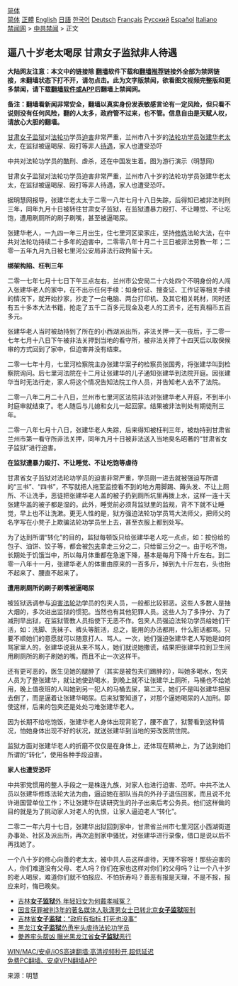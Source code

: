  <!-- 面包屑导航 --> <div class="breadcrumb"><!-- GTranslate: https://gtranslate.io/ -->  <div class="switcher notranslate">  <div class="selected">  <a href="#" onclick="return false;"> 简体</a>  </div>  <div class="option">  <a href="https://www.bannedbook.org" onclick="doGTranslate('zh-CN|zh-CN');jQuery('div.switcher div.selected a').html(jQuery(this).html());return false;" title="简体中文" class="nturl selected"> 简体</a>  <a href="https://www.bannedbook.org/zh-tw/" onclick="doGTranslate('zh-CN|zh-TW');jQuery('div.switcher div.selected a').html(jQuery(this).html());return false;" title="繁體中文" class="nturl"> 正體</a>  <a href="https://www.bannedbook.org/en/" onclick="doGTranslate('zh-CN|en');jQuery('div.switcher div.selected a').html(jQuery(this).html());return false;" title="English" class="nturl"> English</a>  <a href="https://www.bannedbook.org/ja/" onclick="doGTranslate('zh-CN|ja');jQuery('div.switcher div.selected a').html(jQuery(this).html());return false;" title="日本語" class="nturl"> 日語</a>  <a href="https://www.bannedbook.org/ko/" onclick="doGTranslate('zh-CN|ko');jQuery('div.switcher div.selected a').html(jQuery(this).html());return false;" title="한국어" class="nturl"> 한국어</a>  <a href="https://www.bannedbook.org/de/" onclick="doGTranslate('zh-CN|de');jQuery('div.switcher div.selected a').html(jQuery(this).html());return false;" title="Deutsch" class="nturl"> Deutsch</a>  <a href="https://www.bannedbook.org/fr/" onclick="doGTranslate('zh-CN|fr');jQuery('div.switcher div.selected a').html(jQuery(this).html());return false;" title="Français" class="nturl"> Français</a>  <a href="https://www.bannedbook.org/ru/" onclick="doGTranslate('zh-CN|ru');jQuery('div.switcher div.selected a').html(jQuery(this).html());return false;" title="Русский" class="nturl"> Русский</a>  <a href="https://www.bannedbook.org/es/" onclick="doGTranslate('zh-CN|es');jQuery('div.switcher div.selected a').html(jQuery(this).html());return false;" title="Español" class="nturl"> Español</a>  <a href="https://www.bannedbook.org/it/" onclick="doGTranslate('zh-CN|it');jQuery('div.switcher div.selected a').html(jQuery(this).html());return false;" title="Italiano" class="nturl"> Italiano</a>  </div>  </div>      <div class='breadcrumb-sub'><!-- Breadcrumb NavXT 6.3.0 --> <a href="https://www.bannedbook.org/" class="home">禁闻网</a> &gt; <a href="https://www.bannedbook.org/bnews/cbnews/" class="category">中共禁闻</a> &gt; 正文</div></div><h2>逼八十岁老太喝尿 甘肃女子监狱非人待遇</h2> <p class="notice"><b>大陆网友注意：本文中的链接除 <a href="https://github.com/bannedbook/fanqiang" >翻墙</a>软件下载和<a href="https://github.com/killgcd/justmysocks/blob/master/README.md">翻墙推荐</a>链接外全部为禁网链接，未翻墙状态下打不开，请勿点击。此为文字版禁闻，欲看图文视频完整版和更多禁闻，请下载<a href="https://github.com/bannedbook/fanqiang">翻墙软件或APP</a>后翻墙上禁闻网。</p><p>备注：翻墙看新闻非常安全，翻墙以真实身份发表敏感言论有一定风险，但只看不说则没有任何风险，翻的人太多，政府管不过来，也不管。信息自由是天赋人权，请放心大胆的翻墙。</b></p>  <div class="entry"> <p id="summary"><a href="https://www.bannedbook.org/bnews/tag/%E7%94%98%E8%82%83/" class="st_tag internal_tag" rel="tag" title="标签 甘肃 下的日志">甘肃</a><a href="https://www.bannedbook.org/bnews/tag/%E5%A5%B3%E5%AD%90%E7%9B%91%E7%8B%B1/" class="st_tag internal_tag" rel="tag" title="标签 女子监狱 下的日志">女子监狱</a>对<a href="https://www.bannedbook.org/bnews/tag/%e6%b3%95%e8%bd%ae%e5%8a%9f/" class="st_tag internal_tag" rel="tag" title="标签 法轮功 下的日志">法轮功</a>学员<a href="https://www.bannedbook.org/bnews/tag/%e8%bf%ab%e5%ae%b3/" class="st_tag internal_tag" rel="tag" title="标签 迫害 下的日志">迫害</a>非常严重，兰州市八十岁的<a href="https://www.bannedbook.org/bnews/tag/%e6%b3%95%e8%bd%ae%e5%8a%9f%e5%ad%a6%e5%91%98/" class="st_tag internal_tag" rel="tag" title="标签 法轮功学员 下的日志">法轮功学员</a><a href="https://www.bannedbook.org/bnews/tag/%E5%BC%A0%E5%BB%BA%E5%8D%8E/" class="st_tag internal_tag" rel="tag" title="标签 张建华 下的日志">张建华</a><a href="https://www.bannedbook.org/bnews/tag/%E8%80%81%E5%A4%AA/" class="st_tag internal_tag" rel="tag" title="标签 老太 下的日志">老太</a>太，在监狱被逼喝尿、殴打等非人<a href="https://www.bannedbook.org/bnews/tag/%E5%BE%85%E9%81%87/" class="st_tag internal_tag" rel="tag" title="标签 待遇 下的日志">待遇</a>，家人也遭受恐吓</p> <p id="conimg">中共对法轮功学员的酷刑、虐杀，还在中国发生着。图为游行演示（明慧网）</p> <p>甘肃女子监狱对法轮功学员迫害非常严重，兰州市八十岁的法轮功学员张建华老太太，在监狱被逼喝尿、殴打等非人待遇，家人也遭受恐吓。</p> <p>据明慧网报导，张建华老太太于二零一八年七月十八日失踪，后得知已被非法判刑三年，同年九月十日被转往甘肃女子监狱，在监狱遭暴力殴打、不让睡觉、不让吃饱，遭用刷厕所的刷子刷嘴，甚至被逼喝尿。</p> <p>张建华老人，一九四一年三月出生，住七里河区梁家庄，坚持<span class='wp_keywordlink'><a href="https://www.qi-gong.me/" title="气功修炼网" target="_blank">修炼</a></span>法轮大法，在中共对法轮功持续二十多年的迫害中，二零零八年十月二十三日被非法劳教一年；二零一五年九月九日被七里河公安局非法行政拘留十天。</p> <p><strong>绑架构陷、枉判三年</strong></p>  <p>二零一七年七月十七日下午三点左右，兰州市公安局二十六处四个不明身份的人闯入张建华老人的家中，在不出示任何手续：如身份证、搜查证、工作证等相关手续的情况下，就开始抄家，抄走了一台电脑、两台打印机、及其它相关耗材，同时还有五十多本大法书籍，抢走了五千二百多元现金及老人的工资卡，还有真相币五百多元。</p> <p>张建华老人当时被劫持到了所在的小西湖派出所，非法关押一天一夜后，于二零一七年七月十八日下午被非法关押到当地的看守所，被非法关押了十四天后以取保候审的方式回到了家中，但迫害并没有结束。</p> <p>二零一七年十月，七里河检察院主办张建华案子的检察员张国秀，将张建华叫到检察院询问。后七里河法院在十二月让张建华的儿子通知张建华到法院开庭。因张建华当时无法行走，家人将这个情况告知法院工作人员，并告知老人去不了法院。</p> <p>二零一八年二月二十八日，兰州市七里河区法院非法对张建华老人开庭，不到半小时庭审就结束了。老人随后与儿媳和女儿一起回家。结果被非法判处有期徒刑三年。</p> <p>二零一八年七月十八日，张建华老人失踪，后来得知被枉判三年，被劫持到甘肃省兰州市第一看守所非法关押，同年九月十日被非法送入当地臭名昭著的“甘肃省女子监狱”进行迫害。</p> <p><strong>在监狱遭暴力殴打、不让睡觉、不让吃饱等虐待</strong></p>  <p>甘肃省女子监狱对法轮功学员的迫害非常严重，学员刚一进去就被强迫写所谓的“三书”、“四书”，不写就把人拖至监控看不到的地方用脚踢、薅头发、不让上厕所、不让洗手，恶徒把张建华老人盖的被子扔到厕所坑里再拨上水，这样一连十天张建华盖的被子都是湿的。此外，睡觉前必须背监狱里的监规，背不下就不让睡觉，早上也不让洗漱。更无人性的是，狱方强迫法轮功学员骂大法师父，把师父的名字写在小凳子上欺骗法轮功学员坐上去，甚至衣服上都到处写。</p> <p>为了达到所谓“转化”的目的，监狱每顿饭只给张建华老人吃一点点，如：按份给的包子、油饼、饺子等，都会被<a href="https://www.bannedbook.org/bnews/tag/%E5%8C%85%E5%A4%B9/" class="st_tag internal_tag" rel="tag" title="标签 包夹 下的日志">包夹</a>拿走三分之二，只给留三分之一。由于吃不饱，长期处于饥饿当中，所以每月体重都在急速下降，基本是每月下降十斤左右。到二零一八年十一月，张建华老人的体重由原来的一百多斤，掉到九十斤左右，头也抬不起来了、腰直不起来了。</p> <p><strong>遭用刷厕所的刷子刷嘴被逼喝尿</strong></p> <p>被监狱选调参与<span class='wp_keywordlink'><a href="https://www.bannedbook.org/forum11/topic278.html" title="评江泽民与中共相互利用迫害法轮功" target="_blank">迫害法轮功</a></span>学员的包夹人员，一般都比较邪恶。这些人多数人是抽大烟的，多次进出监狱的惯犯。当然也有其他犯罪人员。这些人为了多挣分、为了减刑早出狱，在监狱管教人员指使下无恶不作。包夹人员强迫法轮功学员给她们干活，如：洗脚、洗袜子、裤头等脏活，总之，能用的办法都用，什么脏话都骂。只要不顺她们的意愿就可以随意打人、骂人。一次，她们强迫张建华老人写她是如何骂家里人的，张建华说我从来不骂人，她们就说她撒谎，结果把张建华拉到卫生间用刷厕所的刷子刷她的嘴。而且不止一次这样干。</p> <p>还有更可恶的，医生见她的腿肿了（其实是被包夹们踢肿的），叫她多喝水，包夹人员为了整张建华，就让她使劲喝水，到晚上就不让张建华上厕所，马桶也不给她用，晚上值夜班的人叫她到另一犯人的马桶去尿，第二天，她们不是叫张建华把尿去倒了，而是逼着让张建华喝尿。后来狱警知道了，对那个逼她喝尿的人加刑。即使这样，后来的包夹还是处处刁难张建华老人。</p> <p>因为长期不给吃饱饭，张建华老人身体出现背驼了，腰不直了，狱警看到这种情况，怕她身体出现不好的状况，就送张建华到当地的劳改医院住院。</p>  <p>监狱方面对张建华老人的折磨不仅仅是在身体上，还体现在精神上，为了达到她们所谓的“转化”，使用各种手段迫害。</p> <p><strong>家人也遭受恐吓</strong></p> <p>中共邪党惯用的整人手段之一是株连九族，对家人也进行迫害、恐吓。中共不法人员以张建华修炼法轮大法为由，逼迫她在部队当兵的外孙子退伍回家，而且说不允许进国营单位工作；不让张建华在读研究生的孙子出来后考公务员。他们这样做的目的就是为了挑动家人对老人的仇恨，让家人逼迫老人“转化”。</p> <p>二零二一年六月十七日，张建华出狱回到家中，甘肃省兰州市七里河区小西湖街道办事处、社区及派出所，再次追到家中骚扰，对张建华进行录像，借口是说以后不再找她了。</p> <p>一个八十岁的修心向善的老太太，被中共人员这样虐待，天理不容呀！那些迫害的人，你们难道没有父母、老人吗？你们在家也这样对你们的父母吗？让一个八十岁的老人喝尿，难道你们就不怕报应、不怕折寿吗？善恶有报是天理，不是不报，报应来时，悔已晚矣。</p> <ul class='op-related-articles' title='相关阅读'> <li><a href='https://www.bannedbook.org/bnews/cbnews/20210802/1598503.html' target='_blank'>吉林<b>女子监狱</b>外 年轻妇女为何戴孝喊冤？</a></li> <li><a href='https://www.bannedbook.org/bnews/weiquan/20210728/1595615.html' target='_blank'>因言获罪被判3年的著名媒体人耿潇男女士已转北京<b>女子监狱</b>服刑</a></li> <li><a href='https://www.bannedbook.org/bnews/cbnews/20210710/1584236.html' target='_blank'>吉林省<b>女子监狱</b>：“政府有指标 打死也没事”</a></li> <li><a href='https://www.bannedbook.org/bnews/cbnews/20210610/1563685.html' target='_blank'>黑龙江<b>女子监狱</b>怂恿牢头虐待法轮功学员</a></li> <li><a href='https://www.bannedbook.org/bnews/cbnews/20210608/1562346.html' target='_blank'>豢养牢头帮凶 曝光黑龙江省<b>女子监狱</b>恶行</a></li> </ul> <p class="texttj"> <a href="https://github.com/bannedbook/fanqiang/wiki/V2ray%E6%9C%BA%E5%9C%BA" target="_blank">WIN/MAC/安卓/iOS高速翻墙:高清视频秒开,超低延迟</a><br/> <a href="https://github.com/bannedbook/fanqiang/wiki/%E7%A6%81%E9%97%BB%E7%BD%91%E5%AE%89%E5%8D%93%E7%BF%BB%E5%A2%99%E6%96%B0%E9%97%BBAPP" target="_blank">免费PC翻墙、安卓VPN翻墙APP</a></p> <p> 来源：明慧 </p><a name='sharetosocial'></a>  <div style="margin-bottom:5px;padding-bottom:5px;clear:both"> <div id="archive-pix-1" class="banner-ads"> <!-- AuctionX Display platform tag START --> <div id="26318x728x90x621x_ADSLOT2" clicktrack="%%CLICK_URL_ESC%%"></div> <!-- AuctionX Display platform tag END --> </div> <div id="archive-pix-2" class="banner-ads"> <!-- AuctionX Display platform tag START --> <div id="26315x300x250x621x_ADSLOT2" clicktrack="%%CLICK_URL_ESC%%"></div> <!-- AuctionX Display platform tag END --> </div> </div>  <div id="archive-pix-1" class="banner-ads"> <!-- AuctionX Display platform tag START --> <div id="26318x728x90x621x_ADSLOT3" clicktrack="%%CLICK_URL_ESC%%"></div> <!-- AuctionX Display platform tag END --> </div> </div><!--END ENTRY--> 